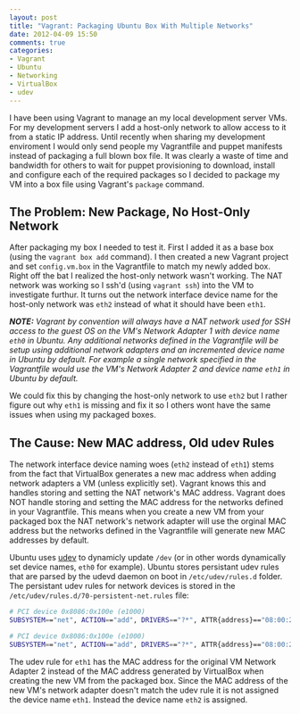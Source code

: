 ```yaml
---
layout: post
title: "Vagrant: Packaging Ubuntu Box With Multiple Networks"
date: 2012-04-09 15:50
comments: true
categories:
- Vagrant
- Ubuntu
- Networking
- VirtualBox
- udev
---
```


I have been using Vagrant to manage an my local development server VMs. For my development servers I add a
host-only network to allow access to it from a static IP address. Until recently when sharing my development
enviroment I would only send people my Vagrantfile and puppet manifests instead of packaging a full blown box
file. It was clearly a waste of time and bandwidth for others to wait for puppet provisioning to download,
install and configure each of the required packages so I decided to package my VM into a box file using
Vagrant's `package` command.

## The Problem: New Package, No Host-Only Network

After packaging my box I needed to test it. First I added it as a base box (using the `vagrant box add`
command). I then created a new Vagrant project and set `config.vm.box` in the Vagrantfile to match
my newly added box. Right off the bat I realized the host-only network wasn't working. The NAT network
was working so I ssh'd (using `vagrant ssh`) into the VM to investigate furthur. It turns out the network
interface device name for the host-only network was `eth2` instead of what it should have been `eth1`.

_**NOTE:** Vagrant by convention will always have a NAT network used for SSH access to the guest OS on
the VM's Network Adapter 1 with device name `eth0` in Ubuntu. Any additional networks defined in the
Vagrantfile will be setup using additional network adapters and an incremented device name in Ubuntu
by default. For example a single network specified in the Vagrantfile would use the VM's Network
Adapter 2 and device name `eth1` in Ubuntu by default._

We could fix this by changing the host-only network to use `eth2` but I rather figure out why `eth1`
is missing and fix it so I others wont have the same issues when using my packaged boxes.

## The Cause: New MAC address, Old udev Rules

The network interface device naming woes (`eth2` instead of `eth1`) stems from the fact that VirtualBox
generates a new mac address when adding network adapters a VM (unless explicitly set). Vagrant knows this
and handles storing and setting the NAT network's MAC address. Vagrant does NOT handle storing and
setting the MAC address for the networks defined in your Vagrantfile. This means when you create a new
VM from your packaged box the NAT network's network adapter will use the orginal MAC address but the
networks defined in the Vagrantfile will generate new MAC addresses by default.

Ubuntu uses [udev](http://wiki.debian.org/udev) to dynamicly update `/dev` (or in other words dynamically
set device names, `eth0` for example). Ubuntu stores persistant udev rules that are parsed by the udevd
daemon on boot in `/etc/udev/rules.d` folder. The persistant udev rules for network devices is stored in
the `/etc/udev/rules.d/70-persistent-net.rules` file:

``` bash /etc/udev/rules.d/70-persistent-net.rules
# PCI device 0x8086:0x100e (e1000)
SUBSYSTEM=="net", ACTION=="add", DRIVERS=="?*", ATTR{address}=="08:00:27:57:fd:7b", ATTR{dev_id}=="0x0", ATTR{type}=="1", KERNEL=="eth*", NAME="eth0"

# PCI device 0x8086:0x100e (e1000)
SUBSYSTEM=="net", ACTION=="add", DRIVERS=="?*", ATTR{address}=="08:00:27:53:22:32", ATTR{dev_id}=="0x0", ATTR{type}=="1", KERNEL=="eth*", NAME="eth1"
```

The udev rule for `eth1` has the MAC address for the original VM Network Adapter 2 instead of the MAC
address generated by VirtualBox when creating the new VM from the packaged box. Since the MAC address
of the new VM's network adapter doesn't match the udev rule it is not assigned the device name `eth1`.
Instead the device name `eth2` is assigned.
